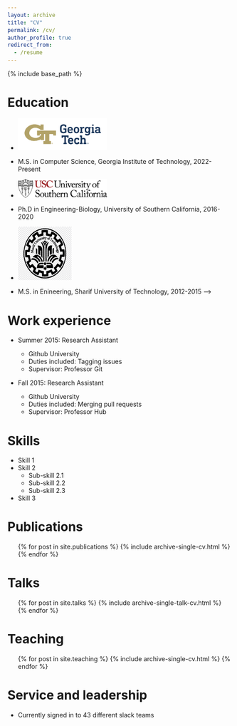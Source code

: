 ```yaml
---
layout: archive
title: "CV"
permalink: /cv/
author_profile: true
redirect_from:
  - /resume
---
```


{% include base_path %}

Education
======

 - <img src="/images/GT_logo.png" alt="Georgia Tech" width="200px">  
  * M.S. in Computer Science, Georgia Institute of Technology, 2022-Present
 - <img src="/images/usc_logo.png" alt="USC" width="200px">  
  * Ph.D in Engineering-Biology, University of Southern California, 2016-2020
 - <img src="/images/sharif_logo.png" alt="SUT" height="120" width="120">  
  * M.S. in Enineering, Sharif University of Technology, 2012-2015  -->
  

Work experience
======
* Summer 2015: Research Assistant
  * Github University
  * Duties included: Tagging issues
  * Supervisor: Professor Git

* Fall 2015: Research Assistant
  * Github University
  * Duties included: Merging pull requests
  * Supervisor: Professor Hub
  
Skills
======
* Skill 1
* Skill 2
  * Sub-skill 2.1
  * Sub-skill 2.2
  * Sub-skill 2.3
* Skill 3

Publications
======
  <ul>{% for post in site.publications %}
    {% include archive-single-cv.html %}
  {% endfor %}</ul>
  
Talks
======
  <ul>{% for post in site.talks %}
    {% include archive-single-talk-cv.html %}
  {% endfor %}</ul>
  
Teaching
======
  <ul>{% for post in site.teaching %}
    {% include archive-single-cv.html %}
  {% endfor %}</ul>
  
Service and leadership
======
* Currently signed in to 43 different slack teams
